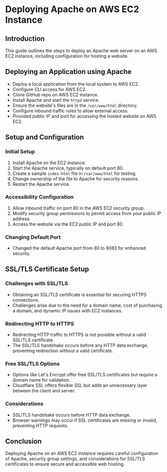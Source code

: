 # Deploying Apache on AWS EC2 Instance

## Introduction
This guide outlines the steps to deploy an Apache web server on an AWS EC2 instance, including configuration for hosting a website.

## Deploying an Application using Apache

- Deploy a local application from the local system to AWS EC2.
- Configure CLI access for AWS EC2.
- Clone GitHub repo on AWS EC2 instance.
- Install Apache and start the `httpd` service.
- Ensure the website's files are in the `/var/www/html` directory.
- Configure inbound traffic rules to allow external access.
- Provided public IP and port for accessing the hosted website on AWS EC2.

## Setup and Configuration

### Initial Setup
1. Install Apache on the EC2 instance.
2. Start the Apache service, typically on default port 80.
3. Create a sample `index.html` file in `/var/www/html` for testing.
4. Change ownership of the file to Apache for security reasons.
5. Restart the Apache service.

### Accessibility Configuration
1. Allow inbound traffic on port 80 in the AWS EC2 security group.
2. Modify security group permissions to permit access from your public IP address.
3. Access the website via the EC2 public IP and port 80.

### Changing Default Port
- Changed the default Apache port from 80 to 8083 for enhanced security.

## SSL/TLS Certificate Setup

### Challenges with SSL/TLS
- Obtaining an SSL/TLS certificate is essential for securing HTTPS connections.
- Challenges arise due to the need for a domain name, cost of purchasing a domain, and dynamic IP issues with EC2 instances.

### Redirecting HTTP to HTTPS
- Redirecting HTTP traffic to HTTPS is not possible without a valid SSL/TLS certificate.
- The SSL/TLS handshake occurs before any HTTP data exchange, preventing redirection without a valid certificate.

### Free SSL/TLS Options
- Options like Let's Encrypt offer free SSL/TLS certificates but require a domain name for validation.
- Cloudflare SSL offers flexible SSL but adds an unnecessary layer between the client and server.

### Considerations
- SSL/TLS handshake occurs before HTTP data exchange.
- Browser warnings may occur if SSL certificates are missing or invalid, preventing HTTP requests.

## Conclusion
Deploying Apache on an AWS EC2 instance requires careful configuration of Apache, security group settings, and considerations for SSL/TLS certificates to ensure secure and accessible web hosting.
